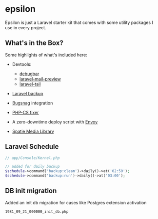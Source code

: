 # epsilon
Epsilon is just a Laravel starter kit that comes with some utility packages I use in every project.

## What's in the Box?

Some highlights of what's included here:

- Devtools: 
  - [debugbar](https://github.com/barryvdh/laravel-debugbar)
  - [laravel-mail-preview](https://github.com/themsaid/laravel-mail-preview)
  - [laravel-tail](https://github.com/spatie/laravel-tail)
  
- [Laravel backup](https://docs.spatie.be/laravel-backup/v6/installation-and-setup)
- [Bugsnag](https://docs.bugsnag.com/platforms/php/laravel/) integration
- [PHP-CS fixer](https://github.com/FriendsOfPHP/PHP-CS-Fixer)
- A zero-downtime deploy script with [Envoy](https://laravel.com/docs/5.8/envoy)
- [Spatie Media Library](https://docs.spatie.be/laravel-medialibrary)

## Laravel Schedule

```php
// app/Console/Kernel.php

// added for daily backup
$schedule->command('backup:clean')->daily()->at('02:50');
$schedule->command('backup:run')->daily()->at('03:00');
```

## DB init migration

Added an init db migration for cases like Postgres extension activation

```
1981_09_21_000000_init_db.php
```
